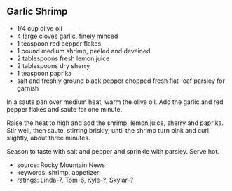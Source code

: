 Garlic Shrimp
-------------

- 1/4 cup olive oil
- 4 large cloves garlic, finely minced
- 1 teaspoon red pepper flakes
- 1 pound medium shrimp, peeled and deveined
- 2 tablespoons fresh lemon juice
- 2 tablespoons dry sherry
- 1 teaspoon paprika
- salt and freshly ground black pepper
chopped fresh flat-leaf parsley for garnish

In a saute pan over medium heat, warm the olive oil.  Add the garlic
and red pepper flakes and saute for one minute.

Raise the heat to high and add the shrimp, lemon juice, sherry and
paprika.  Stir well, then saute, stirring briskly, until the shrimp
turn pink and curl slightly, about three minutes.

Season to taste with salt and pepper and sprinkle with parsley.  Serve
hot.

- source: Rocky Mountain News
- keywords: shrimp, appetizer
- ratings: Linda-7, Tom-6, Kyle-?, Skylar-?
